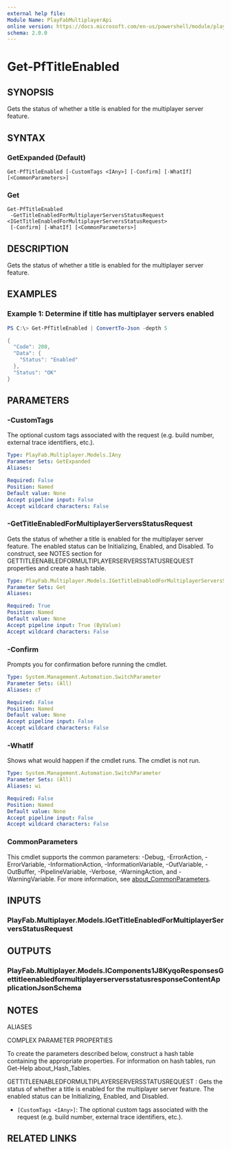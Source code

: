 ```yaml
---
external help file:
Module Name: PlayFabMultiplayerApi
online version: https://docs.microsoft.com/en-us/powershell/module/playfabmultiplayerapi/get-pftitleenabled
schema: 2.0.0
---
```


# Get-PfTitleEnabled

## SYNOPSIS
Gets the status of whether a title is enabled for the multiplayer server feature.

## SYNTAX

### GetExpanded (Default)
```
Get-PfTitleEnabled [-CustomTags <IAny>] [-Confirm] [-WhatIf] [<CommonParameters>]
```

### Get
```
Get-PfTitleEnabled
 -GetTitleEnabledForMultiplayerServersStatusRequest <IGetTitleEnabledForMultiplayerServersStatusRequest>
 [-Confirm] [-WhatIf] [<CommonParameters>]
```

## DESCRIPTION
Gets the status of whether a title is enabled for the multiplayer server feature.

## EXAMPLES

### Example 1: Determine if title has multiplayer servers enabled
```powershell
PS C:\> Get-PfTitleEnabled | ConvertTo-Json -depth 5

{
  "Code": 200,
  "Data": {
    "Status": "Enabled"
  },
  "Status": "OK"
}
```



## PARAMETERS

### -CustomTags
The optional custom tags associated with the request (e.g.
build number, external trace identifiers, etc.).

```yaml
Type: PlayFab.Multiplayer.Models.IAny
Parameter Sets: GetExpanded
Aliases:

Required: False
Position: Named
Default value: None
Accept pipeline input: False
Accept wildcard characters: False
```

### -GetTitleEnabledForMultiplayerServersStatusRequest
Gets the status of whether a title is enabled for the multiplayer server feature.
The enabled status can be Initializing, Enabled, and Disabled.
To construct, see NOTES section for GETTITLEENABLEDFORMULTIPLAYERSERVERSSTATUSREQUEST properties and create a hash table.

```yaml
Type: PlayFab.Multiplayer.Models.IGetTitleEnabledForMultiplayerServersStatusRequest
Parameter Sets: Get
Aliases:

Required: True
Position: Named
Default value: None
Accept pipeline input: True (ByValue)
Accept wildcard characters: False
```

### -Confirm
Prompts you for confirmation before running the cmdlet.

```yaml
Type: System.Management.Automation.SwitchParameter
Parameter Sets: (All)
Aliases: cf

Required: False
Position: Named
Default value: None
Accept pipeline input: False
Accept wildcard characters: False
```

### -WhatIf
Shows what would happen if the cmdlet runs.
The cmdlet is not run.

```yaml
Type: System.Management.Automation.SwitchParameter
Parameter Sets: (All)
Aliases: wi

Required: False
Position: Named
Default value: None
Accept pipeline input: False
Accept wildcard characters: False
```

### CommonParameters
This cmdlet supports the common parameters: -Debug, -ErrorAction, -ErrorVariable, -InformationAction, -InformationVariable, -OutVariable, -OutBuffer, -PipelineVariable, -Verbose, -WarningAction, and -WarningVariable. For more information, see [about_CommonParameters](http://go.microsoft.com/fwlink/?LinkID=113216).

## INPUTS

### PlayFab.Multiplayer.Models.IGetTitleEnabledForMultiplayerServersStatusRequest

## OUTPUTS

### PlayFab.Multiplayer.Models.IComponents1J8KyqoResponsesGettitleenabledformultiplayerserversstatusresponseContentApplicationJsonSchema

## NOTES

ALIASES

COMPLEX PARAMETER PROPERTIES

To create the parameters described below, construct a hash table containing the appropriate properties. For information on hash tables, run Get-Help about_Hash_Tables.


GETTITLEENABLEDFORMULTIPLAYERSERVERSSTATUSREQUEST <IGetTitleEnabledForMultiplayerServersStatusRequest>: Gets the status of whether a title is enabled for the multiplayer server feature. The enabled status can be Initializing, Enabled, and Disabled.
  - `[CustomTags <IAny>]`: The optional custom tags associated with the request (e.g. build number, external trace identifiers, etc.).

## RELATED LINKS


